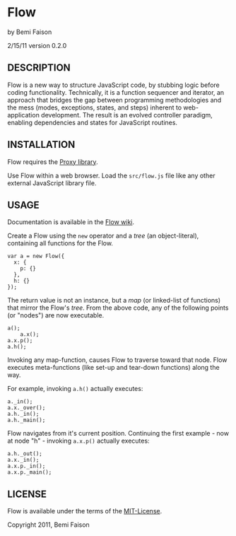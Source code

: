 # Flow
by Bemi Faison

2/15/11
version 0.2.0

## DESCRIPTION

Flow is a new way to structure JavaScript code, by stubbing logic before coding functionality. Technically, it is a function sequencer and iterator, an approach that bridges the gap between programming methodologies and the mess (modes, exceptions, states, and steps) inherent to web-application development. The result is an evolved controller paradigm, enabling dependencies and states for JavaScript routines.

## INSTALLATION

Flow requires the [Proxy library](http://github.com/bemson/Proxy/).

Use Flow within a web browser. Load the `src/flow.js` file like any other external JavaScript library file.

## USAGE

Documentation is available in the [Flow wiki](http://github.com/bemson/Flow/wiki/).

Create a Flow using the `new` operator and a _tree_ (an object-literal), containing all functions for the Flow.

    var a = new Flow({
      x: {
        p: {}
      },
      h: {}
    });

The return value is not an instance, but a _map_ (or linked-list of functions) that mirror the Flow's _tree_. From the above code, any of the following points (or "nodes") are now executable.

    a();
		a.x();
    a.x.p();
    a.h();

Invoking any map-function, causes Flow to traverse toward that node. Flow executes meta-functions (like set-up and tear-down functions) along the way.

For example, invoking `a.h()` actually executes:

    a._in();
    a.x._over();
    a.h._in();
    a.h._main();

Flow navigates from it's current position. Continuing the first example - now at node "h" - invoking `a.x.p()` actually executes:

    a.h._out();
    a.x._in();
    a.x.p._in();
    a.x.p._main();

## LICENSE

Flow is available under the terms of the [MIT-License](http://en.wikipedia.org/wiki/MIT_License#License_terms).

Copyright 2011, Bemi Faison